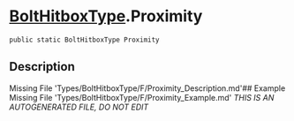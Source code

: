 # [BoltHitboxType](Types/BoltHitboxType.md).Proximity
`public static BoltHitboxType Proximity`
## Description
Missing File 'Types/BoltHitboxType/F/Proximity_Description.md'## Example
Missing File 'Types/BoltHitboxType/F/Proximity_Example.md'
*THIS IS AN AUTOGENERATED FILE, DO NOT EDIT*
